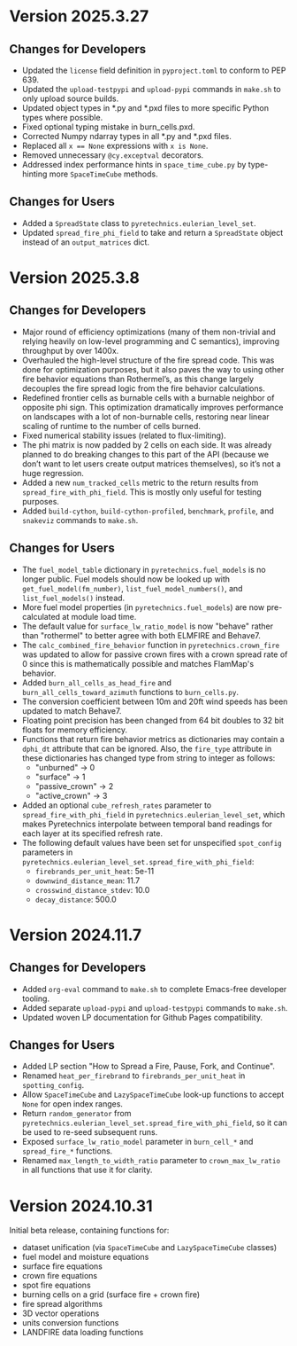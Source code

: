 # Version 2025.3.27

## Changes for Developers
- Updated the `license` field definition in `pyproject.toml` to conform to PEP 639.
- Updated the `upload-testpypi` and `upload-pypi` commands in `make.sh` to only upload source builds.
- Updated object types in *.py and *.pxd files to more specific Python types where possible.
- Fixed optional typing mistake in burn_cells.pxd.
- Corrected Numpy ndarray types in all *.py and *.pxd files.
- Replaced all `x == None` expressions with `x is None`.
- Removed unnecessary `@cy.exceptval` decorators.
- Addressed index performance hints in `space_time_cube.py` by type-hinting more `SpaceTimeCube` methods.

## Changes for Users
- Added a `SpreadState` class to `pyretechnics.eulerian_level_set`.
- Updated `spread_fire_phi_field` to take and return a `SpreadState` object instead of an `output_matrices` dict.

# Version 2025.3.8

## Changes for Developers
- Major round of efficiency optimizations (many of them non-trivial and relying heavily on low-level programming and C semantics), improving throughput by over 1400x.
- Overhauled the high-level structure of the fire spread code. This was done for optimization purposes, but it also paves the way to using other fire behavior equations than Rothermel’s, as this change largely decouples the fire spread logic from the fire behavior calculations.
- Redefined frontier cells as burnable cells with a burnable neighbor of opposite phi sign. This optimization dramatically improves performance on landscapes with a lot of non-burnable cells, restoring near linear scaling of runtime to the number of cells burned.
- Fixed numerical stability issues (related to flux-limiting).
- The phi matrix is now padded by 2 cells on each side. It was already planned to do breaking changes to this part of the API (because we don’t want to let users create output matrices themselves), so it’s not a huge regression.
- Added a new `num_tracked_cells` metric to the return results from `spread_fire_with_phi_field`. This is mostly only useful for testing purposes.
- Added `build-cython`, `build-cython-profiled`, `benchmark`, `profile`, and `snakeviz` commands to `make.sh`.

## Changes for Users
- The `fuel_model_table` dictionary in `pyretechnics.fuel_models` is no longer public. Fuel models should now be looked up with `get_fuel_model(fm_number)`, `list_fuel_model_numbers()`, and `list_fuel_models()` instead.
- More fuel model properties (in `pyretechnics.fuel_models`) are now pre-calculated at module load time.
- The default value for `surface_lw_ratio_model` is now "behave" rather than "rothermel" to better agree with both ELMFIRE and Behave7.
- The `calc_combined_fire_behavior` function in `pyretechnics.crown_fire` was updated to allow for passive crown fires with a crown spread rate of 0 since this is mathematically possible and matches FlamMap's behavior.
- Added `burn_all_cells_as_head_fire` and `burn_all_cells_toward_azimuth` functions to `burn_cells.py`.
- The conversion coefficient between 10m and 20ft wind speeds has been updated to match Behave7.
- Floating point precision has been changed from 64 bit doubles to 32 bit floats for memory efficiency.
- Functions that return fire behavior metrics as dictionaries may contain a `dphi_dt` attribute that can be ignored. Also, the `fire_type` attribute in these dictionaries has changed type from string to integer as follows:
  - "unburned" -> 0
  - "surface" -> 1
  - "passive_crown" -> 2
  - "active_crown" -> 3
- Added an optional `cube_refresh_rates` parameter to `spread_fire_with_phi_field` in `pyretechnics.eulerian_level_set`, which makes Pyretechnics interpolate between temporal band readings for each layer at its specified refresh rate.
- The following default values have been set for unspecified `spot_config` parameters in `pyretechnics.eulerian_level_set.spread_fire_with_phi_field`:
  - `firebrands_per_unit_heat`: 5e-11
  - `downwind_distance_mean`: 11.7
  - `crosswind_distance_stdev`: 10.0
  - `decay_distance`: 500.0

# Version 2024.11.7

## Changes for Developers
- Added `org-eval` command to `make.sh` to complete Emacs-free developer tooling.
- Added separate `upload-pypi` and `upload-testpypi` commands to `make.sh`.
- Updated woven LP documentation for Github Pages compatibility.

## Changes for Users
- Added LP section "How to Spread a Fire, Pause, Fork, and Continue".
- Renamed `heat_per_firebrand` to `firebrands_per_unit_heat` in `spotting_config`.
- Allow `SpaceTimeCube` and `LazySpaceTimeCube` look-up functions to accept `None` for open index ranges.
- Return `random_generator` from `pyretechnics.eulerian_level_set.spread_fire_with_phi_field`, so it can be used to re-seed subsequent runs.
- Exposed `surface_lw_ratio_model` parameter in `burn_cell_*` and `spread_fire_*` functions.
- Renamed `max_length_to_width_ratio` parameter to `crown_max_lw_ratio` in all functions that use it for clarity.

# Version 2024.10.31

Initial beta release, containing functions for:
- dataset unification (via `SpaceTimeCube` and `LazySpaceTimeCube` classes)
- fuel model and moisture equations
- surface fire equations
- crown fire equations
- spot fire equations
- burning cells on a grid (surface fire + crown fire)
- fire spread algorithms
- 3D vector operations
- units conversion functions
- LANDFIRE data loading functions
